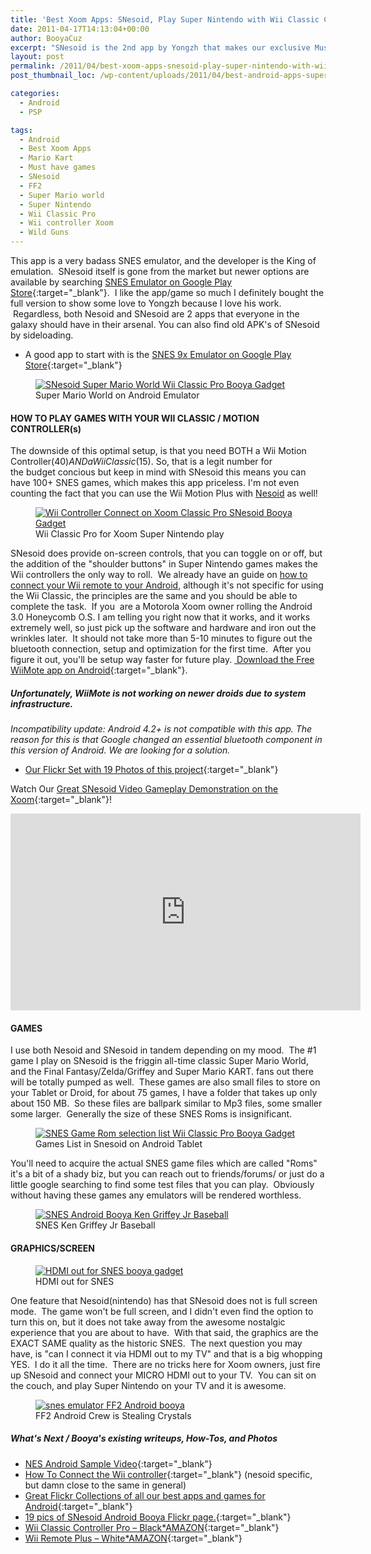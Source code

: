 ```yaml
---
title: 'Best Xoom Apps: SNesoid, Play Super Nintendo with Wii Classic Controller'
date: 2011-04-17T14:13:04+00:00
author: BooyaCuz
excerpt: "SNesoid is the 2nd app by Yongzh that makes our exclusive Must-Have list, of the absolute top apps for Android Tablets.  This also works on other Androids, like myTouch 3g slide, but for optimal playing experience I highly recommend that you consider acquiring both a Wii Motion controller AND a Wii Classic Pro."
layout: post
permalink: /2011/04/best-xoom-apps-snesoid-play-super-nintendo-with-wii-classic-controller.html
post_thumbnail_loc: /wp-content/uploads/2011/04/best-android-apps-super-mario-world-wii-classic-pro-booya-thumb.jpg

categories:
  - Android
  - PSP

tags:
  - Android
  - Best Xoom Apps
  - Mario Kart
  - Must have games
  - SNesoid
  - FF2
  - Super Mario world
  - Super Nintendo
  - Wii Classic Pro
  - Wii controller Xoom
  - Wild Guns
---
```

This app is a very badass SNES emulator, and the developer is the King of emulation.  SNesoid itself is gone from the market but newer options are available by searching [SNES Emulator on Google Play Store](https://play.google.com/store/search?q=SNES%20Emulator&c=apps){:target="_blank"}.  I like the app/game so much I definitely bought the full version to show some love to Yongzh because I love his work.  Regardless, both Nesoid and SNesoid are 2 apps that everyone in the galaxy should have in their arsenal.  You can also find old APK's of SNesoid by sideloading.

* A good app to start with is the [SNES 9x Emulator on Google Play Store](https://play.google.com/store/apps/details?id=com.explusalpha.Snes9xPlus&hl=en){:target="_blank"}
<figure>
	<a href="{{ site.cdn-url }}/wp-content/uploads/2011/04/best-android-apps-super-mario-world-wii-classic-pro-booya.jpg">
    <img src="{{ site.cdn-url }}/wp-content/uploads/2011/04/best-android-apps-super-mario-world-wii-classic-pro-booya-640.jpg" 
         alt="SNesoid Super Mario World Wii Classic Pro Booya Gadget" title="SNesoid Super Mario World Wii Classic Pro"></a>
	<figcaption>Super Mario World on Android Emulator</figcaption>
</figure>

#### HOW TO PLAY GAMES WITH YOUR WII CLASSIC / MOTION CONTROLLER(s)
The downside of this optimal setup, is that you need BOTH a Wii Motion Controller($40) AND a Wii Classic($15). So, that is a legit number for the budget concious but keep in mind with SNesoid this means you can have 100+ SNES games, which makes this app priceless. I'm not even counting the fact that you can use the Wii Motion Plus with [Nesoid](/2011/04/best-xoom-apps-play-nintendo-on-xoom-or-android-with-wii-remote.html) as well!
<figure>
	<a href="{{ site.cdn-url }}/wp-content/uploads/2011/04/android-xoom-snesoid-wii-classic-pro-booya-gadget.jpg">
    <img src="{{ site.cdn-url }}/wp-content/uploads/2011/04/android-xoom-snesoid-wii-classic-pro-booya-gadget-640.jpg" 
         alt="Wii Controller Connect on Xoom Classic Pro SNesoid Booya Gadget" title="Wii Classic Pro for Xoom Super Nintendo play"></a>
	<figcaption>Wii Classic Pro for Xoom Super Nintendo play</figcaption>
</figure>

SNesoid does provide on-screen controls, that you can toggle on or off, but the addition of the "shoulder buttons" in Super Nintendo games makes the Wii controllers the only way to roll.  We already have an guide on [how to connect your Wii remote to your Android](/2011/04/how-to-connect-wii-controller-for-nesoid-android-xoom.html), although it's not specific for using the Wii Classic, the principles are the same and you should be able to complete the task.  If you  are a Motorola Xoom owner rolling the Android 3.0 Honeycomb O.S. I am telling you right now that it works, and it works extremely well, so just pick up the software and hardware and iron out the wrinkles later.  It should not take more than 5-10 minutes to figure out the bluetooth connection, setup and optimization for the first time.  After you figure it out, you'll be setup way faster for future play. [ Download the Free WiiMote app on Android](https://play.google.com/store/apps/details?id=com.ccpcreations.android.WiiUseAndroid&feature=search_result){:target="_blank"}.

##### Unfortunately, WiiMote is not working on newer droids due to system infrastructure.
_Incompatibility update: Android 4.2+ is not compatible with this app. The reason for this is that Google changed an essential bluetooth component in this version of Android. We are looking for a solution._

* [Our Flickr Set with 19 Photos of this project](https://www.flickr.com/photos/booyagadget/sets/72157626519040204/ "19 supporting SNesoid pics"){:target="_blank"}

Watch Our [Great SNesoid Video Gameplay Demonstration on the Xoom](https://www.youtube.com/watch?v=iu6EC-vSIfg){:target="_blank"}!
<iframe width="560" height="315" src="https://www.youtube.com/embed/iu6EC-vSIfg" frameborder="0" allowfullscreen></iframe>

#### GAMES
I use both Nesoid and SNesoid in tandem depending on my mood.  The #1 game I play on SNesoid is the friggin all-time classic Super Mario World, and the Final Fantasy/Zelda/Griffey and Super Mario KART. fans out there will be totally pumped as well.  These games are also small files to store on your Tablet or Droid, for about 75 games, I have a folder that takes up only about 150 MB.  So these files are ballpark similar to Mp3 files, some smaller some larger.  Generally the size of these SNES Roms is insignificant.
<figure>
	<a href="{{ site.cdn-url }}/wp-content/uploads/2011/04/best-xoom-apps-game-rom-selection-list-wii-classic-booya-gadget.jpg">
    <img src="{{ site.cdn-url }}/wp-content/uploads/2011/04/best-xoom-apps-game-rom-selection-list-wii-classic-booya-gadget-640.jpg" 
         alt="SNES Game Rom selection list Wii Classic Pro Booya Gadget" title="Games List in Snesoid on Android Tablet"></a>
	<figcaption>Games List in Snesoid on Android Tablet</figcaption>
</figure>

You'll need to acquire the actual SNES game files which are called "Roms" it's a bit of a shady biz, but you can reach out to friends/forums/ or just do a little google searching to find some test files that you can play.  Obviously without having these games any emulators will be rendered worthless.
<figure>
	<a href="{{ site.cdn-url }}/wp-content/uploads/2011/04/best-xoom-apps-snesoid-ken-griffey-jr-baseball-on-wii-classic.jpg">
    <img src="{{ site.cdn-url }}/wp-content/uploads/2011/04/best-xoom-apps-snesoid-ken-griffey-jr-baseball-on-wii-classic-640.jpg" 
         alt="SNES Android Booya Ken Griffey Jr Baseball" title="SNES Android Booya Ken Griffey Jr Baseball"></a>
	<figcaption>SNES Ken Griffey Jr Baseball</figcaption>
</figure>

#### GRAPHICS/SCREEN
<figure>
	<a href="{{ site.cdn-url }}/wp-content/uploads/2011/04/best-xoom-apps-snesoid-hdmi-out-super-tennis-wii-classic-booya.jpg">
    <img src="{{ site.cdn-url }}/wp-content/uploads/2011/04/best-xoom-apps-snesoid-hdmi-out-super-tennis-wii-classic-booya-640.jpg" 
         alt="HDMI out for SNES booya gadget" title="HDMI out for SNES"></a>
	<figcaption>HDMI out for SNES</figcaption>
</figure>
One feature that Nesoid(nintendo) has that SNesoid does not is full screen mode.  The game won't be full screen, and I didn't even find the option to turn this on, but it does not take away from the awesome nostalgic experience that you are about to have.  With that said, the graphics are the EXACT SAME quality as the historic SNES.  The next question you may have, is "can I connect it via HDMI out to my TV" and that is a big whopping YES.  I do it all the time.  There are no tricks here for Xoom owners, just fire up SNesoid and connect your MICRO HDMI out to your TV.  You can sit on the couch, and play Super Nintendo on your TV and it is awesome.
<figure>
	<a href="{{ site.cdn-url }}/wp-content/uploads/2011/04/xoom-snes-snesoid-ff2-booya.jpg">
    <img src="{{ site.cdn-url }}/wp-content/uploads/2011/04/xoom-snes-snesoid-ff2-booya-640.jpg" 
         alt="snes emulator FF2 Android booya" title="FF2 Android"></a>
	<figcaption>FF2 Android Crew is Stealing Crystals</figcaption>
</figure>

##### What's Next / Booya's existing writeups, How-Tos, and Photos
  * [NES Android Sample Video](https://www.youtube.com/watch?v=K7O0Y8KDIWo){:target="_blank"}
  * [How To Connect the Wii controller](/2011/04/how-to-connect-wii-controller-for-nesoid-android-xoom.html){:target="_blank"} (nesoid specific, but damn close to the same in general)
  * [Great Flickr Collections of all our best apps and games for Android](https://www.flickr.com/photos/booyagadget/collections/72157626263369329/){:target="_blank"}
  * [19 pics of SNesoid Android Booya Flickr page.](https://www.flickr.com/photos/booyagadget/sets/72157626519040204/ "Snesoid Flickr"){:target="_blank"}
  * [Wii Classic Controller Pro &#8211; Black*AMAZON](http://amzn.to/2oM6aV5){:target="_blank"}
  * [Wii Remote Plus &#8211; White*AMAZON](http://amzn.to/2nJC8SE){:target="_blank"}
